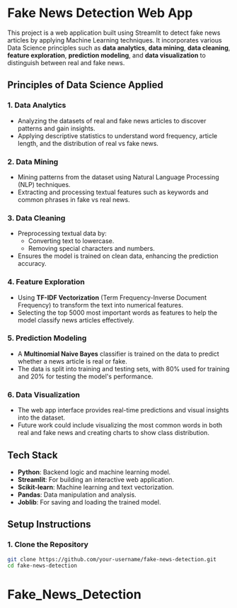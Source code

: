 # Fake News Detection Web App

This project is a web application built using Streamlit to detect fake news articles by applying Machine Learning techniques. It incorporates various Data Science principles such as **data analytics**, **data mining**, **data cleaning**, **feature exploration**, **prediction modeling**, and **data visualization** to distinguish between real and fake news.

## Principles of Data Science Applied

### 1. **Data Analytics**

- Analyzing the datasets of real and fake news articles to discover patterns and gain insights.
- Applying descriptive statistics to understand word frequency, article length, and the distribution of real vs fake news.

### 2. **Data Mining**

- Mining patterns from the dataset using Natural Language Processing (NLP) techniques.
- Extracting and processing textual features such as keywords and common phrases in fake vs real news.

### 3. **Data Cleaning**

- Preprocessing textual data by:
  - Converting text to lowercase.
  - Removing special characters and numbers.
- Ensures the model is trained on clean data, enhancing the prediction accuracy.

### 4. **Feature Exploration**

- Using **TF-IDF Vectorization** (Term Frequency-Inverse Document Frequency) to transform the text into numerical features.
- Selecting the top 5000 most important words as features to help the model classify news articles effectively.

### 5. **Prediction Modeling**

- A **Multinomial Naive Bayes** classifier is trained on the data to predict whether a news article is real or fake.
- The data is split into training and testing sets, with 80% used for training and 20% for testing the model's performance.

### 6. **Data Visualization**

- The web app interface provides real-time predictions and visual insights into the dataset.
- Future work could include visualizing the most common words in both real and fake news and creating charts to show class distribution.

## Tech Stack

- **Python**: Backend logic and machine learning model.
- **Streamlit**: For building an interactive web application.
- **Scikit-learn**: Machine learning and text vectorization.
- **Pandas**: Data manipulation and analysis.
- **Joblib**: For saving and loading the trained model.

## Setup Instructions

### 1. Clone the Repository

```bash
git clone https://github.com/your-username/fake-news-detection.git
cd fake-news-detection
```
# Fake_News_Detection
